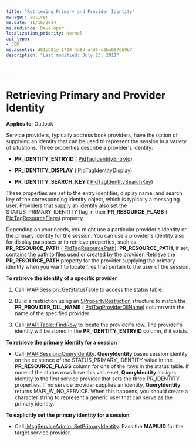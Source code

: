 ```yaml
---
title: "Retrieving Primary and Provider Identity"
manager: soliver
ms.date: 11/16/2014
ms.audience: Developer
localization_priority: Normal
api_type:
- COM
ms.assetid: d81bb81d-1708-4a8d-a4d5-c3ba087db9b7
description: "Last modified: July 23, 2011"
 
 
---
```


# Retrieving Primary and Provider Identity

  
  
**Applies to**: Outlook 
  
Service providers, typically address book providers, have the option of supplying an identity that can be used to represent the session in a variety of situations. Three properties describe a provider's identity:
  
- **PR_IDENTITY_ENTRYID** ( [PidTagIdentityEntryId](pidtagidentityentryid-canonical-property.md)) 
    
- **PR_IDENTITY_DISPLAY** ( [PidTagIdentityDisplay](pidtagidentitydisplay-canonical-property.md)) 
    
- **PR_IDENTITY_SEARCH_KEY** ( [PidTagIdentitySearchKey](pidtagidentitysearchkey-canonical-property.md)) 
    
These properties are set to the entry identifier, display name, and search key of the corresponding identity object, which is typically a messaging user. Providers that supply an identity also set the STATUS_PRIMARY_IDENTITY flag in their **PR_RESOURCE_FLAGS** ( [PidTagResourceFlags](pidtagresourceflags-canonical-property.md)) property.
  
Depending on your needs, you might use a particular provider's identity or the primary identity for the session. You can use a provider's identity also for display purposes or to retrieve properties, such as **PR_RESOURCE_PATH** ( [PidTagResourcePath](pidtagresourcepath-canonical-property.md)). **PR_RESOURCE_PATH**, if set, contains the path to files used or created by the provider. Retrieve the **PR_RESOURCE_PATH** property for the provider supplying the primary identity when you want to locate files that pertain to the user of the session. 
  
 **To retrieve the identity of a specific provider**
  
1. Call [IMAPISession::GetStatusTable](imapisession-getstatustable.md) to access the status table. 
    
2. Build a restriction using an [SPropertyRestriction](spropertyrestriction.md) structure to match the **PR_PROVIDER_DLL_NAME** ( [PidTagProviderDllName](pidtagproviderdllname-canonical-property.md)) column with the name of the specified provider. 
    
3. Call [IMAPITable::FindRow](imapitable-findrow.md) to locate the provider's row. The provider's identity will be stored in the **PR_IDENTITY_ENTRYID** column, if it exists. 
    
 **To retrieve the primary identity for a session**
  
- Call [IMAPISession::QueryIdentity](imapisession-queryidentity.md). **QueryIdentity** bases session identity on the existence of the STATUS_PRIMARY_IDENTITY value in the **PR_RESOURCE_FLAGS** column for one of the rows in the status table. If none of the status rows have this value set, **QueryIdentity** assigns identity to the first service provider that sets the three PR_IDENTITY properties. If no service provider supplies an identity, **QueryIdentity** returns MAPI_W_NO_SERVICE. When this happens, you should create a character string to represent a generic user that can serve as the primary identity. 
    
 **To explicitly set the primary identity for a session**
  
- Call [IMsgServiceAdmin::SetPrimaryIdentity](imsgserviceadmin-setprimaryidentity.md). Pass the **MAPIUID** for the target service provider. 
    

